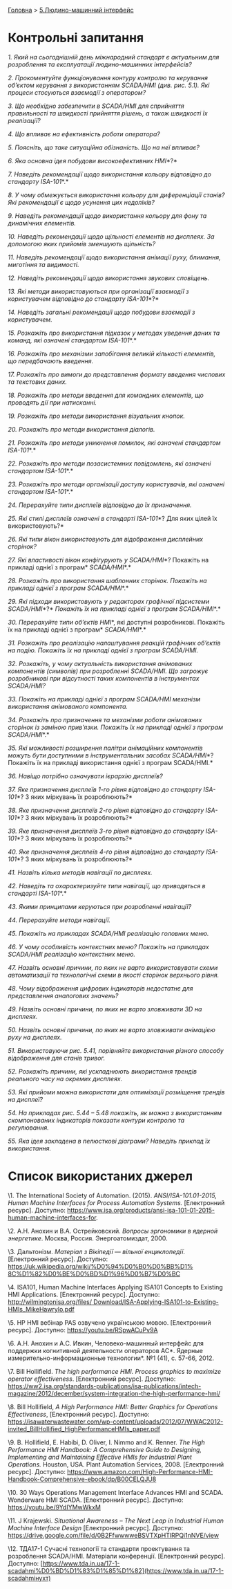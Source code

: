 [Головна](README.md) > [5.Людино-машинний інтерфейс](5.md)

# Контрольні запитання 

*1.*    *Який на сьогоднішній день міжнародний стандарт є актуальним для розроблення та експлуатації людино-машинних інтерфейсів?*

*2.*    *Прокоментуйте функціонування контуру контролю та керування об’єктом керування з використанням SCADA/HMI (див. рис. 5.1). Які процеси стосуються взаємодії з оператором?*  

*3.*    *Що необхідно забезпечити в SCADA/HMI для сприйняття правильності та швидкості прийняття рішень, а також швидкості їх реалізації?*

*4.*    *Що впливає на ефективність роботи оператора?*

*5.*    *Поясніть, що таке ситуаційна обізнаність. Що на неї впливає?*

*6.*    *Яка основна ідея побудови високоефективних* *HMI**?*

*7.*    *Наведіть рекомендації щодо використання кольору відповідно до стандарту* *ISA-101**.*

*8.*    *У чому обмежується використання кольору для диференціації станів? Які рекомендації є щодо усунення цих недоліків?*

*9.*    *Наведіть рекомендації щодо використання кольору для фону та динамічних елементів.*

*10.*  *Наведіть рекомендації щодо щільності елементів на дисплеях. За допомогою яких прийомів зменшують щільність?*

*11.*  *Наведіть рекомендації щодо використання анімації руху, блимання, миготіння та видимості.*

*12.*  *Наведіть рекомендації щодо використання звукових сповіщень.*

*13.*  *Які методи використовуються при організації взаємодії з користувачем відповідно до стандарту* *ISA-101**?*

*14.*  *Наведіть загальні рекомендації щодо побудови взаємодії з користувачем.*

*15.*  *Розкажіть про використання підказок у методах уведення даних та команд, які означені стандартом* *ISA-101**.*

*16.*  *Розкажіть про механізми запобігання великій кількості елементів, що передбачають введення.*

*17.*  *Розкажіть про вимоги до представлення формату введення числових та текстових даних.*

*18.*  *Розкажіть про методи введення для командних елементів, що проводять дії при натисканні.*

*19.*  *Розкажіть про методи використання візуальних кнопок.*  

*20.*  *Розкажіть про методи використання діалогів.*  

*21.*  *Розкажіть про методи уникнення помилок, які означені стандартом* *ISA-101**.*

*22.*  *Розкажіть про методи позасистемних повідомлень, які означені стандартом* *ISA-101**.*

*23.*  *Розкажіть про методи організації доступу користувачів, які означені стандартом* *ISA-101**.*

*24.*  *Перерахуйте типи дисплеїв відповідно до їх призначення.*

*25.*  *Які стилі дисплеїв означені в стандарті* *ISA-101**? Для яких цілей їх використовують?* 

*26.*  *Які типи вікон використовують для відображення дисплейних сторінок?*

*27.*  *Які властивості вікон конфігурують у* *SCADA/HMI**? Покажіть на прикладі однієї з програм* *SCADA/HMI**.*

*28.*  *Розкажіть про використання шаблонних сторінок. Покажіть на прикладі однієї з програм* *SCADA/HMI**.*

*29.*  *Які підходи використовують у редакторах графічної підсистеми* *SCADA/HMI**?* *Покажіть їх на прикладі однієї з програм* *SCADA/HMI**.*  

*30.*  *Перерахуйте типи об’єктів* *HMI**, які доступні розробникові. Покажіть їх на прикладі однієї з програм* *SCADA/HMI**.*

*31.*  *Розкажіть про реалізацію налаштування реакцій графічних об’єктів на подію. Покажіть їх на прикладі однієї з програм SCADA/HMI.*

*32.*  *Розкажіть, у чому актуальність використання анімованих компонентів (символів) при розробленні SCADA/HMI. Що загрожує розробникові при відсутності таких компонентів в інструментах SCADA/HMI?* 

*33.*  *Покажіть на прикладі однієї з програм* *SCADA/HMI* *механізм використання анімованого компонента.*

*34.*  *Розкажіть про призначення та механізми роботи анімованих сторінок із заміною прив’язки. Покажіть їх на прикладі однієї з програм* *SCADA/HMI**.*

*35.*  *Які можливості розширення палітри анімаційних компонентів можуть бути доступними в інструментальних засобах* *SCADA/HMI**? Покажіть їх на прикладі використання однієї з програм SCADA/HMI.*

*36.*  *Навіщо потрібно означувати ієрархію дисплеїв?*

*37.*  *Яке призначення дисплеїв 1-го рівня відповідно до стандарту* *ISA-101**? З яких міркувань їх розроблюють?* 

*38.*  *Яке призначення дисплеїв 2-го рівня відповідно до стандарту* *ISA-101**? З яких міркувань їх розроблюють?* 

*39.*  *Яке призначення дисплеїв 3-го рівня відповідно до стандарту* *ISA-101**? З яких міркувань їх розроблюють?*

*40.*  *Яке призначення дисплеїв 4-го рівня відповідно до стандарту* *ISA-101**? З яких міркувань їх розроблюють?* 

*41.*  *Назвіть кілька методів навігації по дисплеях.*

*42.*  *Наведіть та охарактеризуйте типи навігації, що приводяться в стандарті* *ISA-101**.* 

*43.*  *Якими принципами керуються при розробленні навігації?*

*44.*  *Перерахуйте методи навігації.*

*45.*  *Покажіть на прикладах* *SCADA/HMI* *реалізацію головних меню.*

*46.*  *У чому особливість контекстних меню? Покажіть на прикладах* *SCADA/HMI* *реалізацію контекстних меню.*

*47.*  *Назвіть основні причини, по яких не варто використовувати схеми автоматизації та технологічні схеми в якості сторінок верхнього рівня.*

*48.*  *Чому відображення цифрових індикаторів недостатнє для представлення аналогових значень?* 

*49.*  *Назвіть основні причини, по яких не варто зловживати* *3D* *на дисплеях.*

*50.*  *Назвіть основні причини, по яких не варто зловживати анімацією руху на дисплеях.*

*51.*  *Використовуючи рис. 5.41, порівняйте використання різного способу відображення для станів тривог.*  

*52.*  *Розкажіть причини, які ускладнюють використання трендів реального часу на окремих дисплеях.* 

*53.*  *Які прийоми можна використати для оптимізації розміщення трендів на дисплеї?*

*54.*  *На прикладах рис. 5.44 – 5.48 покажіть, як можна з використанням скомпонованих індикаторів показати контури контролю та регулювання.*

*55.*  *Яка ідея закладена в пелюсткові діаграми? Наведіть приклад їх використання.*

# Список використаних джерел

\1.    The International Society of Automation. (2015). *ANSI/ISA-101.01-2015,* *Human Machine Interfaces for Process Automation Systems.* [Електронний ресурс]. Доступно: https://www.isa.org/products/ansi-isa-101-01-2015-human-machine-interfaces-for.

\2.    А.Н. Анохин и В.А. Острейковский. *Вопросы эргономики в ядерной энергетике*. Москва, Россия. Энергоатомиздат, 2000.

\3.    Дальтонізм. *Матеріал з Вікіпедії — вільної енциклопедії*. [Електронний ресурс]. Доступно:  [https://uk.wikipedia.org/wiki/%D0%94%D0%B0%D0%BB%D1% 8C%D1%82%D0%BE%D0%BD%D1%96%D0%B7%D0%BC](https://uk.wikipedia.org/wiki/%D0%94%D0%B0%D0%BB%D1%25%208C%D1%82%D0%BE%D0%BD%D1%96%D0%B7%D0%BC) 

\4.    ISA101, Human Machine Interfaces Applying ISA101 Concepts to Existing HMI Applications. [Електронний ресурс]. Доступно: [http://wilmingtonisa.org/files/ Download/ISA-Applying-ISA101-to-Existing-HMIs_MikeHawrylo.pdf](http://wilmingtonisa.org/files/Download/ISA-Applying-ISA101-to-Existing-HMIs_MikeHawrylo.pdf) 

\5.    HP HMI вебінар PAS озвучено українською мовою. [Електронний ресурс]. Доступно: https://youtu.be/RSpwACuPv9A 

\6.    А.Н. Анохин и А.С. Ивкин, Человеко-машинный интерфейс для поддержки когнитивной деятельности операторов АС*. Ядерные измерительно-информационные технологии*. №1 (41), с. 57-66, 2012.

\7.    Bill Hollifield. *The high performance HMI. Process graphics to maximize operator effectiveness*. [Електронний ресурс]. Доступно: https://ww2.isa.org/standards-publications/isa-publications/intech-magazine/2012/december/system-integration-the-high-performance-hmi/

\8.    Bill Hollifield, *A High Performance HMI: Better Graphics for Operations Effectiveness*, [Електронний ресурс]. Доступно: https://isawaterwastewater.com/wp-content/uploads/2012/07/WWAC2012-invited_BillHollified_HighPerformanceHMIs_paper.pdf

\9.    B. Hollifield, E. Habibi, D. Oliver, I. Nimmo and K. Renner. *The High Performance HMI Handbook: A Comprehensive Guide to Designing, Implementing and Maintaining Effective HMIs for Industrial Plant Operations.* Houston, USA. Plant Automation Services, 2008. [Електронний ресурс]. Доступно: https://www.amazon.com/High-Performance-HMI-Handbook-Comprehensive-ebook/dp/B00CELQJU8 

\10.  30 Ways Operations Management Interface Advances HMI and SCADA. Wonderware HMI SCADA. [Електронний ресурс]. Доступно: https://youtu.be/9YdIYMwWkxM 

\11.  J Krajewski. *Situational Awareness – The Next Leap in Industrial Human Machine Interface Design* [Електронний ресурс]. Доступно: https://drive.google.com/file/d/0B2FfwwwweBSVTXpHTlRPQi1nNVE/view 

\12.  ТДА17-1 Сучасні технології та стандарти проектування та розроблення SCADA/HMI. Матеріали конференції. [Електронний ресурс]. Доступно: [https://www.tda.in.ua/17-1-scadahmi%D0%BD%D1%83%D1%85%D1%82](https://www.tda.in.ua/17-1-scadahmiнухт) 